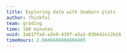 ```yaml
---
title: Exploring data with Seaborn plots
author: Thinkful
team: grading
time: 160 minutes
uuid: 3ab1ffad-a3e9-439f-a5a2-03b642e12b16
timeHours: 2.6666666666666665
---
```


<jupyter height="1000" notebook-name="using_plots_for_data_exploration" course-code="DSBC" />